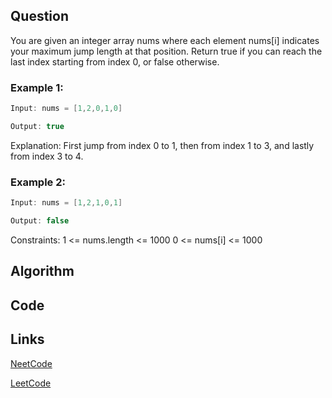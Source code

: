 ## Question
You are given an integer array nums where each element nums[i] indicates your maximum jump length at that position.
Return true if you can reach the last index starting from index 0, or false otherwise.
### Example 1:


```java
Input: nums = [1,2,0,1,0]

Output: true

```
Explanation: First jump from index 0 to 1, then from index 1 to 3, and lastly from index 3 to 4.
### Example 2:


```java
Input: nums = [1,2,1,0,1]

Output: false

```
Constraints:
1 <= nums.length <= 1000
0 <= nums[i] <= 1000


## Algorithm

## Code

## Links

[NeetCode](https://neetcode.io/problems/jump-game)

[LeetCode](https://leetcode.com/problems/jump-game)
